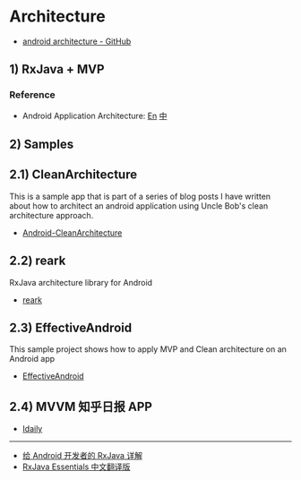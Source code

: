 
# Architecture

* [android architecture - GitHub](https://github.com/search?utf8=%E2%9C%93&q=android+architecture)

## 1) RxJava + MVP

### Reference

* Android Application Architecture: [En](https://medium.com/ribot-labs/android-application-architecture-8b6e34acda65) [中](http://my.oschina.net/mengshuai/blog/541314)

## 2) Samples

## 2.1) CleanArchitecture

This is a sample app that is part of a series of blog posts I have written about how to architect
an android application using Uncle Bob's clean architecture approach.

* [Android-CleanArchitecture](https://github.com/android10/Android-CleanArchitecture)

## 2.2) reark

RxJava architecture library for Android

* [reark](https://github.com/reark/reark)

## 2.3) EffectiveAndroid

This sample project shows how to apply MVP and Clean architecture on an Android app

* [EffectiveAndroid](https://github.com/rallat/EffectiveAndroid)

## 2.4) MVVM 知乎日报 APP

* [Idaily](https://github.com/liuguangqiang/Idaily)

---

* [给 Android 开发者的 RxJava 详解](http://gank.io/post/560e15be2dca930e00da1083)
* [RxJava Essentials 中文翻译版](http://rxjava.yuxingxin.com/)
